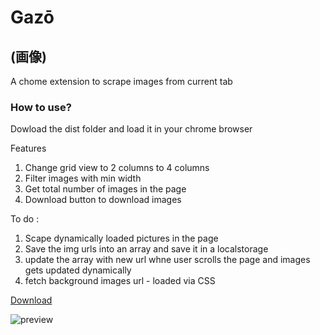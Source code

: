 # Gazō 
## (画像)
A chome extension to scrape images from current tab

### How to use? 
Dowload the dist folder and load it in your chrome browser


Features

 1. Change grid view to 2 columns to 4 columns
 2. Filter images with min width
 3. Get total number of images in the page
 4. Download button to download images

 To do : 

  1. Scape dynamically loaded pictures in the page
  2. Save the img urls into an array and save it in a localstorage
  3. update the array with new url whne user scrolls the page and images gets updated dynamically
  4. fetch background images url - loaded via CSS 

[Download](https://github.com/black/Gazo/blob/main/screen-capture.gif)

![preview](https://github.com/black/Gazo/blob/main/screen-capture.gif)

